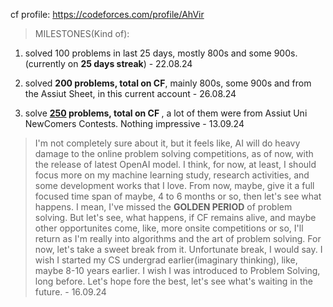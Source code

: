 cf profile: https://codeforces.com/profile/AhVir

>MILESTONES(Kind of):

1. solved 100 problems in last 25 days, mostly 800s and some 900s.(currently on <b>25 days streak</b>) - 22.08.24

2. solved <b>200 problems, total on CF</b>, mainly 800s, some 900s and from the Assiut Sheet, in this current account - 26.08.24

3. solve <b><ins>250</ins> problems, total on CF </b>, a lot of them were from Assiut Uni NewComers Contests. Nothing impressive - 13.09.24


>I'm not completely sure about it, but it feels like, AI will do heavy damage to the online problem solving competitions, as of now, with the release of latest OpenAI model. I think, for now, at least, I should focus more on my machine learning study, research activities, and some development works that I love. From now, maybe, give it a full focused time span of maybe, 4 to 6 months or so, then let's see what happens. I mean, I've missed the **GOLDEN PERIOD** of problem solving. But let's see, what happens, if CF remains alive, and maybe other opportunites come, like, more onsite competitions or so, I'll return as I'm really into algorithms and the art of problem solving. For now, let's take a sweet break from it. Unfortunate break, I would say. I wish I started my CS undergrad earlier(imaginary thinking), like, maybe 8-10 years earlier. I wish I was introduced to Problem Solving, long before. Let's hope fore the best, let's see what's waiting in the future. - 16.09.24
